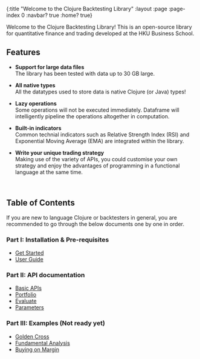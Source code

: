 {:title "Welcome to the Clojure Backtesting Library"
 :layout :page
 :page-index 0
 :navbar? true
 :home? true}

Welcome to the Clojure Backtesting Library! This is an open-source library for quantitative finance and trading developed at the HKU Business School. 

## Features

- **Support for large data files**  
  The library has been tested with data up to 30 GB large.

- **All native types**  
  All the datatypes used to store data is native Clojure (or Java) types!  

- **Lazy operations**  
  Some operations will not be executed immediately. Dataframe will intelligently pipeline the operations altogether in computation.  

- **Built-in indicators**  
  Common technial indicators such as Relative Strength Index (RSI) and Exponential Moving Average (EMA) are integrated within the library.

- **Write your unique trading strategy**  
  Making use of the variety of APIs, you could customise your own strategy and enjoy the advantages of programming in a functional language at the same time. 

<br>

## Table of Contents

If you are new to language Clojure or backtesters in general, you are recommended to go through the below documents one by one in order.

### Part I: Installation & Pre-requisites

- [Get Started](/posts/get-started)
- [User Guide](/posts/user-guide)

### Part II: API documentation

- [Basic APIs](/posts/api)
- [Portfolio](/posts/portfolio)
- [Evaluate](/posts/evaluate)
- [Parameters](/posts/parameters)

### Part III: Examples (Not ready yet)

- [Golden Cross](/posts/example-golden-cross)
- [Fundamental Analysis](/posts/example-fundamental-analysis)
- [Buying on Margin](/posts/example-buying-on-margin)
